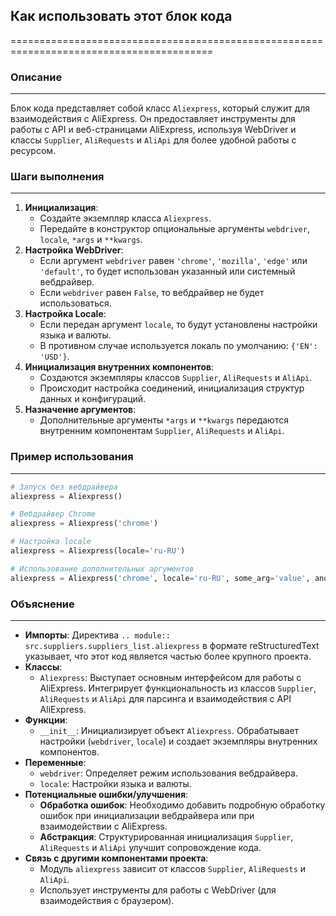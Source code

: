 ## Как использовать этот блок кода
=========================================================================================

### Описание
-------------------------
Блок кода представляет собой класс `Aliexpress`, который служит для взаимодействия с AliExpress. Он предоставляет инструменты для работы с API и веб-страницами AliExpress, используя WebDriver и классы `Supplier`, `AliRequests` и `AliApi` для более удобной работы с ресурсом.

### Шаги выполнения
-------------------------
1. **Инициализация**:
    - Создайте экземпляр класса `Aliexpress`.
    - Передайте в конструктор опциональные аргументы `webdriver`, `locale`, `*args` и `**kwargs`.
2. **Настройка WebDriver**:
    - Если аргумент `webdriver` равен `'chrome'`, `'mozilla'`, `'edge'` или `'default'`, то будет использован указанный или системный вебдрайвер.
    - Если `webdriver` равен `False`, то вебдрайвер не будет использоваться.
3. **Настройка Locale**:
    - Если передан аргумент `locale`, то будут установлены настройки языка и валюты.
    - В противном случае используется локаль по умолчанию: `{'EN': 'USD'}`.
4. **Инициализация внутренних компонентов**:
    - Создаются экземпляры классов `Supplier`, `AliRequests` и `AliApi`.
    - Происходит настройка соединений, инициализация структур данных и конфигураций.
5. **Назначение аргументов**:
    - Дополнительные аргументы `*args` и `**kwargs` передаются внутренним компонентам `Supplier`, `AliRequests` и `AliApi`.

### Пример использования
-------------------------

```python
# Запуск без вебдрайвера
aliexpress = Aliexpress()

# Вебдрайвер Chrome
aliexpress = Aliexpress('chrome')

# Настройка locale
aliexpress = Aliexpress(locale='ru-RU')

# Использование дополнительных аргументов
aliexpress = Aliexpress('chrome', locale='ru-RU', some_arg='value', another_arg='another_value')
```

### Объяснение
-------------------------

- **Импорты**: Директива `.. module::  src.suppliers.suppliers_list.aliexpress` в формате reStructuredText указывает, что этот код является частью более крупного проекта. 
- **Классы**: 
    - `Aliexpress`: Выступает основным интерфейсом для работы с AliExpress. Интегрирует функциональность из классов `Supplier`, `AliRequests` и `AliApi` для парсинга и взаимодействия с API AliExpress.
- **Функции**: 
    - `__init__`:  Инициализирует объект `Aliexpress`. Обрабатывает настройки (`webdriver`, `locale`) и создает экземпляры внутренних компонентов.
- **Переменные**:
    - `webdriver`: Определяет режим использования вебдрайвера.
    - `locale`: Настройки языка и валюты.
- **Потенциальные ошибки/улучшения**:
    - **Обработка ошибок**: Необходимо добавить подробную обработку ошибок при инициализации вебдрайвера или при взаимодействии с AliExpress.
    - **Абстракция**:  Структурированная инициализация `Supplier`, `AliRequests` и `AliApi` улучшит сопровождение кода. 
- **Связь с другими компонентами проекта**: 
    - Модуль `aliexpress` зависит от классов `Supplier`, `AliRequests` и `AliApi`.
    -  Использует инструменты для работы с WebDriver (для взаимодействия с браузером).